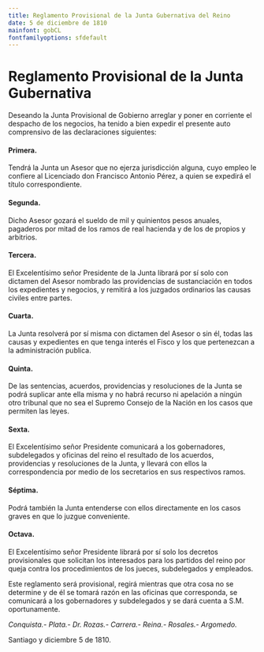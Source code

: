 ```yaml
---
title: Reglamento Provisional de la Junta Gubernativa del Reino
date: 5 de diciembre de 1810
mainfont: gobCL
fontfamilyoptions: sfdefault
---
```


# Reglamento Provisional de la Junta Gubernativa

Deseando la Junta Provisional de Gobierno arreglar y poner en corriente el despacho de los negocios, ha tenido a bien expedir el presente auto comprensivo de las declaraciones siguientes:

#### Primera.
Tendrá la Junta un Asesor que no ejerza jurisdicción alguna, cuyo empleo le confiere al Licenciado don Francisco Antonio Pérez, a quien se expedirá el título correspondiente.

#### Segunda.
Dicho Asesor gozará el sueldo de mil y quinientos pesos anuales, pagaderos por mitad de los ramos de real hacienda y de los de propios y arbitrios.

#### Tercera.
El Excelentísimo señor Presidente de la Junta librará por sí solo con dictamen del Asesor nombrado las providencias de sustanciación en todos los expedientes y negocios, y remitirá a los juzgados ordinarios las causas civiles entre partes.

#### Cuarta.
La Junta resolverá por sí misma con dictamen del Asesor o sin él, todas las causas y expedientes en que tenga interés el Fisco y los que pertenezcan a la administración publica.

#### Quinta.
De las sentencias, acuerdos, providencias y resoluciones de la Junta se podrá suplicar ante ella misma y no habrá recurso ni apelación a ningún otro tribunal que no sea el Supremo Consejo de la Nación en los casos que permiten las leyes.

#### Sexta.
El Excelentísimo señor Presidente comunicará a los gobernadores, subdelegados y oficinas del reino el resultado de los acuerdos, providencias y resoluciones de la Junta, y llevará con ellos la correspondencia por medio de los secretarios en sus respectivos ramos.

#### Séptima.
Podrá también la Junta entenderse con ellos directamente en los casos graves en que lo juzgue conveniente.

#### Octava.
El Excelentísimo señor Presidente librará por sí solo los decretos provisionales que solicitan los interesados para los partidos del reino por queja contra los procedimientos de los jueces, subdelegados y empleados.

Este reglamento será provisional, regirá mientras que otra cosa no se determine y de él se tomará razón en las oficinas que corresponda, se comunicará a los gobernadores y subdelegados y se dará cuenta a S.M. oportunamente.

*Conquista.- Plata.- Dr. Rozas.- Carrera.- Reina.- Rosales.- Argomedo.*

Santiago y diciembre 5 de 1810. 